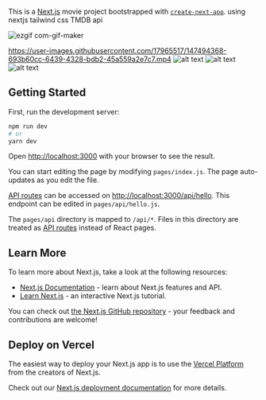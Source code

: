 This is a [Next.js](https://nextjs.org/) movie project bootstrapped with [`create-next-app`](https://github.com/vercel/next.js/tree/canary/packages/create-next-app).
using nextjs tailwind css TMDB api

![ezgif com-gif-maker](https://user-images.githubusercontent.com/17965517/147494715-f7146371-358e-4e30-9708-8faaaf1fe517.gif)


https://user-images.githubusercontent.com/17965517/147494368-693b60cc-6439-4328-bdb2-45a559a2e7c7.mp4
![alt text](https://user-images.githubusercontent.com/17965517/147493950-32cb10b5-66db-4d37-8965-512a7717af3c.png)
![alt text](https://user-images.githubusercontent.com/17965517/147493945-e7f0dfd1-c0da-4dbb-8a22-901c457d93e8.png) ![alt text](https://user-images.githubusercontent.com/17965517/147493948-c7555882-d91c-497b-9fd9-cf9b38ee6db5.png)
## Getting Started

First, run the development server:

```bash
npm run dev
# or
yarn dev
```




Open [http://localhost:3000](http://localhost:3000) with your browser to see the result.

You can start editing the page by modifying `pages/index.js`. The page auto-updates as you edit the file.

[API routes](https://nextjs.org/docs/api-routes/introduction) can be accessed on [http://localhost:3000/api/hello](http://localhost:3000/api/hello). This endpoint can be edited in `pages/api/hello.js`.

The `pages/api` directory is mapped to `/api/*`. Files in this directory are treated as [API routes](https://nextjs.org/docs/api-routes/introduction) instead of React pages.

## Learn More

To learn more about Next.js, take a look at the following resources:

- [Next.js Documentation](https://nextjs.org/docs) - learn about Next.js features and API.
- [Learn Next.js](https://nextjs.org/learn) - an interactive Next.js tutorial.

You can check out [the Next.js GitHub repository](https://github.com/vercel/next.js/) - your feedback and contributions are welcome!

## Deploy on Vercel

The easiest way to deploy your Next.js app is to use the [Vercel Platform](https://vercel.com/new?utm_medium=default-template&filter=next.js&utm_source=create-next-app&utm_campaign=create-next-app-readme) from the creators of Next.js.

Check out our [Next.js deployment documentation](https://nextjs.org/docs/deployment) for more details.
